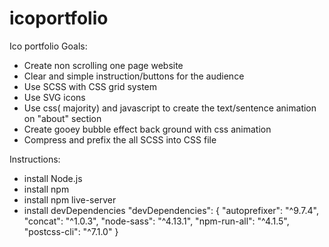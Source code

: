# icoportfolio
Ico portfolio
Goals:
- Create non scrolling one page website 
- Clear and simple instruction/buttons for the audience
- Use SCSS with CSS grid system
- Use SVG icons
- Use css( majority) and javascript to create the text/sentence animation on "about" section
- Create gooey bubble effect back ground with css animation
- Compress and prefix the all SCSS into CSS file

Instructions:
- install Node.js
- install npm
- install npm live-server
- install  devDependencies 
    "devDependencies": {
    "autoprefixer": "^9.7.4",
    "concat": "^1.0.3",
    "node-sass": "^4.13.1",
    "npm-run-all": "^4.1.5",
    "postcss-cli": "^7.1.0"
    }

